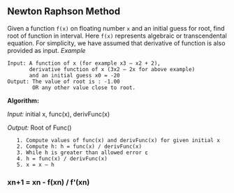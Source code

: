 ## Newton Raphson Method
Given a function ```f(x)``` on floating number ```x``` and an initial guess for root, find root of function in interval. Here ```f(x)``` represents algebraic or transcendental equation. 
For simplicity, we have assumed that derivative of function is also provided as input.
_Example_
```
Input: A function of x (for example x3 – x2 + 2),
       derivative function of x (3x2 – 2x for above example)
       and an initial guess x0 = -20
Output: The value of root is : -1.00
        OR any other value close to root.
```

**Algorithm:**

_Input:_ initial x, func(x), derivFunc(x) 

_Output:_ Root of Func() 
 

       1. Compute values of func(x) and derivFunc(x) for given initial x
       2. Compute h: h = func(x) / derivFunc(x)
       3. While h is greater than allowed error ε 
       4. h = func(x) / derivFunc(x)
       5. x = x – h


### xn+1 =  xn - f(xn) / f'(xn)
